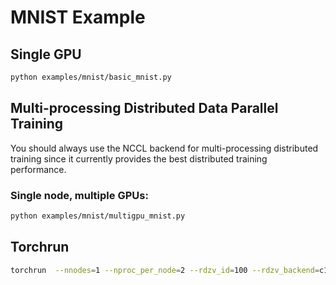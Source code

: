 # MNIST Example

## Single GPU

```bash
python examples/mnist/basic_mnist.py
```

## Multi-processing Distributed Data Parallel Training

You should always use the NCCL backend for multi-processing distributed training since it currently provides the best distributed training performance.

### Single node, multiple GPUs:

```bash
python examples/mnist/multigpu_mnist.py
```

## Torchrun

```bash
torchrun  --nnodes=1 --nproc_per_node=2 --rdzv_id=100 --rdzv_backend=c10d examples/mnist/torchrun_mnist.py
```
